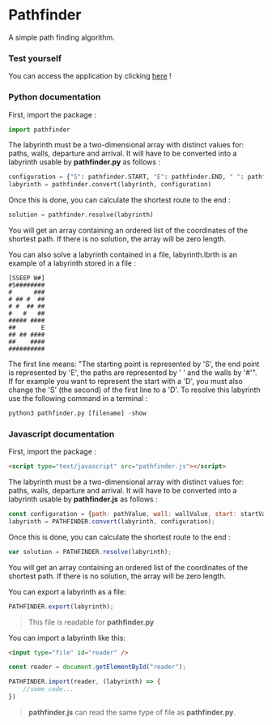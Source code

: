 # Pathfinder
A simple path finding algorithm.

### Test yourself

You can access the application by clicking [here](https://mattesthaut.github.io/pathfinder) !

### Python documentation

First, import the package :

```python
import pathfinder
```

The labyrinth must be a two-dimensional array with distinct values for: paths, walls, departure and arrival. It will have to be converted into a labyrinth usable by **pathfinder.py** as follows :

```python
configuration = {"S": pathfinder.START, "E": pathfinder.END, " ": pathfinder.PATH, "#": pathfinder.WALL}
labyrinth = pathfinder.convert(labyrinth, configuration)
```

Once this is done, you can calculate the shortest route to the end :

```python
solution = pathfinder.resolve(labyrinth)
```

You will get an array containing an ordered list of the coordinates of the shortest path. If there is no solution, the array will be zero length.

You can also solve a labyrinth contained in a file, labyrinth.lbrth is an example of a labyrinth stored in a file :

```
[SSEEP W#]
#S########
#      ###
# ## #  ##
# #  ## ##
#   #   ##
##### ####
##       E
## ## ####
##    ####
##########
```

The first line means: "The starting point is represented by 'S', the end point is represented by 'E', the paths are represented by ' ' and the walls by '#'". If for example you want to represent the start with a 'D', you must also change the 'S' (the second) of the first line to a 'D'. 
To resolve this labyrinth use the following command in a terminal :

```python
python3 pathfinder.py [filename] -show
```


### Javascript documentation

First, import the package :

```html
<script type="text/javascript" src="pathfinder.js"></script>
```

The labyrinth must be a two-dimensional array with distinct values for: paths, walls, departure and arrival. It will have to be converted into a labyrinth usable by **pathfinder.js** as follows :

```javascript
const configuration = {path: pathValue, wall: wallValue, start: startValue, end: endValue};
labyrinth = PATHFINDER.convert(labyrinth, configuration);
```

Once this is done, you can calculate the shortest route to the end :

```javascript
var solution = PATHFINDER.resolve(labyrinth);
```

You will get an array containing an ordered list of the coordinates of the shortest path. If there is no solution, the array will be zero length.

You can export a labyrinth as a file:

```javascript
PATHFINDER.export(labyrinth);
```
> This file is readable for **pathfinder.py**

You can import a labyrinth like this:

```html
<input type="file" id="reader" />
```
```javascript
const reader = document.getElementById("reader");

PATHFINDER.import(reader, (labyrinth) => {
	//some code...
})
```
> **pathfinder.js** can read the same type of file as **pathfinder.py**.
